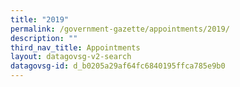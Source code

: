 ```yaml
---
title: "2019"
permalink: /government-gazette/appointments/2019/
description: ""
third_nav_title: Appointments
layout: datagovsg-v2-search
datagovsg-id: d_b0205a29af64fc6840195ffca785e9b0
---
```

